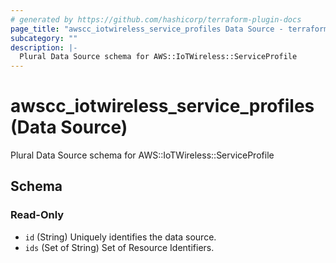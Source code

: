 ```yaml
---
# generated by https://github.com/hashicorp/terraform-plugin-docs
page_title: "awscc_iotwireless_service_profiles Data Source - terraform-provider-awscc"
subcategory: ""
description: |-
  Plural Data Source schema for AWS::IoTWireless::ServiceProfile
---
```


# awscc_iotwireless_service_profiles (Data Source)

Plural Data Source schema for AWS::IoTWireless::ServiceProfile



<!-- schema generated by tfplugindocs -->
## Schema

### Read-Only

- `id` (String) Uniquely identifies the data source.
- `ids` (Set of String) Set of Resource Identifiers.


